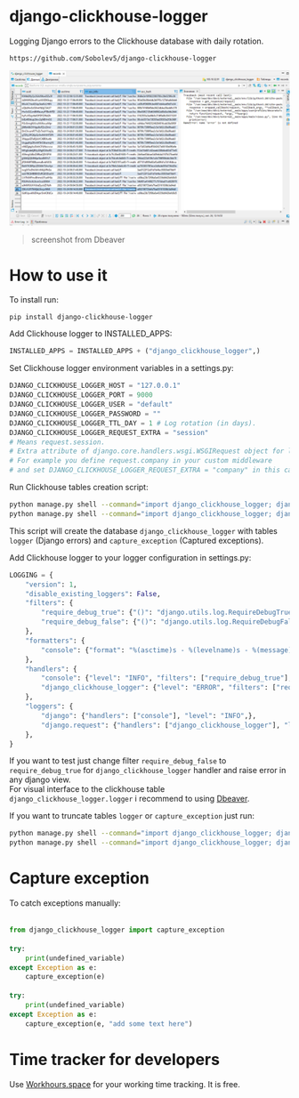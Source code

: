 # django-clickhouse-logger

Logging Django errors to the Clickhouse database with daily rotation.

```no-highlight
https://github.com/Sobolev5/django-clickhouse-logger
```

![](https://github.com/Sobolev5/django-clickhouse-logger/blob/master/screenshots/screenshot.png)   
> screenshot from Dbeaver

# How to use it

To install run:
```no-highlight
pip install django-clickhouse-logger
```

Add Clickhouse logger to INSTALLED_APPS:
```python
INSTALLED_APPS = INSTALLED_APPS + ("django_clickhouse_logger",)
```

Set Clickhouse logger environment variables in a settings.py:
```python
DJANGO_CLICKHOUSE_LOGGER_HOST = "127.0.0.1" 
DJANGO_CLICKHOUSE_LOGGER_PORT = 9000
DJANGO_CLICKHOUSE_LOGGER_USER = "default"
DJANGO_CLICKHOUSE_LOGGER_PASSWORD = ""
DJANGO_CLICKHOUSE_LOGGER_TTL_DAY = 1 # Log rotation (in days).
DJANGO_CLICKHOUSE_LOGGER_REQUEST_EXTRA = "session" 
# Means request.session. 
# Extra attribute of django.core.handlers.wsgi.WSGIRequest object for logging. 
# For example you define request.company in your custom middleware
# and set DJANGO_CLICKHOUSE_LOGGER_REQUEST_EXTRA = "company" in this case.
```

Run Clickhouse tables creation script:
```sh
python manage.py shell --command="import django_clickhouse_logger; django_clickhouse_logger.db.create_logger_table()"  
python manage.py shell --command="import django_clickhouse_logger; django_clickhouse_logger.db.create_capture_exception_table()"
```
This script will create the database `django_clickhouse_logger` with tables `logger` (Django errors) and `capture_exception` (Captured exceptions).
  
  
Add Clickhouse logger to your logger configuration in settings.py:
```python
LOGGING = {
    "version": 1,
    "disable_existing_loggers": False,
    "filters": {
        "require_debug_true": {"()": "django.utils.log.RequireDebugTrue",}, 
        "require_debug_false": {"()": "django.utils.log.RequireDebugFalse"}
    },
    "formatters": {
        "console": {"format": "%(asctime)s - %(levelname)s - %(message)s"},
    },
    "handlers": {
        "console": {"level": "INFO", "filters": ["require_debug_true"], "class": "logging.StreamHandler", "formatter": "console"},
        "django_clickhouse_logger": {"level": "ERROR", "filters": ["require_debug_false"], "class": "django_clickhouse_logger.handlers.ClickhouseLoggerHandler"},              
    }, 
    "loggers": {
        "django": {"handlers": ["console"], "level": "INFO",},
        "django.request": {"handlers": ["django_clickhouse_logger"], "level": "ERROR", 'propagate': False},
    },
}
```

If you want to test just change filter `require_debug_false` to `require_debug_true` 
for `django_clickhouse_logger` handler and raise error in any django view.  
For visual interface to the clickhouse table `django_clickhouse_logger.logger` i recommend to using [Dbeaver](https://dbeaver.io/).
  
  
If you want to truncate tables `logger` or `capture_exception` just run:
```sh
python manage.py shell --command="import django_clickhouse_logger; django_clickhouse_logger.db.truncate_logger_table()"  
python manage.py shell --command="import django_clickhouse_logger; django_clickhouse_logger.db.truncate_capture_exception_table()"
```

# Capture exception
To catch exceptions manually:
```python

from django_clickhouse_logger import capture_exception   

try:
    print(undefined_variable)
except Exception as e:
    capture_exception(e)

try:
    print(undefined_variable)
except Exception as e:
    capture_exception(e, "add some text here")
```

# Time tracker for developers
Use [Workhours.space](https://workhours.space/) for your working time tracking. It is free.

